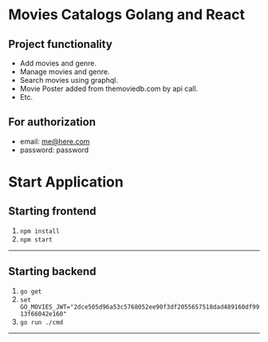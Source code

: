 # Movies Catalogs Golang and React

## Project functionality
- Add movies and genre.
- Manage movies and genre.
- Search movies using graphql.
- Movie Poster added from themoviedb.com by api call.
- Etc.

## For authorization
- email: me@here.com
- password: password


# Start Application
## Starting frontend
1) `npm install`
2) `npm start`
---
## Starting backend
1) `go get` 
2) `set GO_MOVIES_JWT="2dce505d96a53c5768052ee90f3df2055657518dad489160df9913f66042e160"`
3) `go run ./cmd`
---
